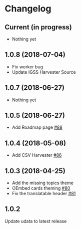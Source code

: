# Changelog

## Current (in progress)

- Nothing yet

## 1.0.8 (2018-07-04)

- Fix worker bug
- Update IGSS Harvester Source

## 1.0.7 (2018-06-27)

- Nothing yet

## 1.0.5 (2018-06-27)

- Add Roadmap page [#88](https://github.com/opendatalu/gouvlu/pull/88)

## 1.0.4 (2018-05-08)

- Add CSV Harvester [#86](https://github.com/opendatalu/gouvlu/pull/86)

## 1.0.3 (2018-04-25)

- Add the missing topics theme
- OEmbed cards theming [#80](https://github.com/opendatalu/gouvlu/pull/80)
- Fix the translatable header [#81](https://github.com/opendatalu/gouvlu/pull/81)

## 1.0.2

Update udata to latest release
